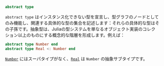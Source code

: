 ```julia
abstract type
```

`abstract type` はインスタンス化できない型を宣言し、型グラフのノードとしてのみ機能し、関連する具体的な型の集合を記述します：それらの具体的な型はその子孫です。抽象型は、Juliaの型システムを単なるオブジェクト実装のコレクション以上のものにする概念的な階層を形成します。例えば：

```julia
abstract type Number end
abstract type Real <: Number end
```

[`Number`](@ref) にはスーパタイプがなく、[`Real`](@ref) は `Number` の抽象サブタイプです。
